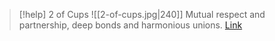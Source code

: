 > [!help]  2 of Cups
> ![[2-of-cups.jpg|240]]
> Mutual respect and partnership, deep bonds and harmonious unions.
> [Link](https://daily-tarot.squarespace.com/two-of-cups)